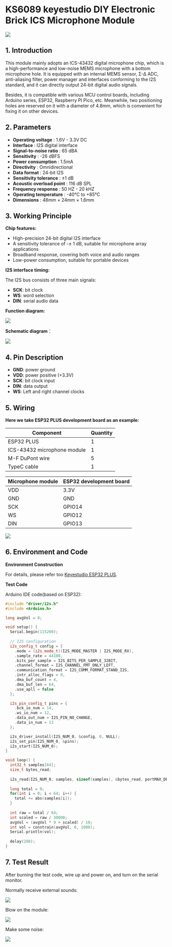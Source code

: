 # KS6089 keyestudio DIY Electronic Brick ICS Microphone Module

![](assets/1.png)

## 1. Introduction

This module mainly adopts an ICS-43432 digital microphone chip, which is a high-performance and low-noise MEMS microphone with a bottom microphone hole. It is equipped with an internal MEMS sensor, Σ-Δ ADC, anti-aliasing filter, power manager and interfaces conforming to the I2S standard, and it can directly output 24-bit digital audio signals.

Besides, it is compatible with various MCU control boards, including Arduino series, ESP32, Raspberry PI Pico, etc. Meanwhile, two positioning holes are reserved on it with a diameter of 4.8mm, which is convenient for fixing it on other devices.

## 2. Parameters

- **Operating voltage** : 1.6V - 3.3V DC
- **Interface** : I2S digital interface
- **Signal-to-noise ratio** : 65 dBA
- **Sensitivity** : -26 dBFS
- **Power consumption** : 1.5mA
- **Directivity** : Omnidirectional
- **Data format** : 24-bit I2S
- **Sensitivity tolerance** : ±1 dB
- **Acoustic overload point** : 116 dB SPL
- **Frequency response** : 50 HZ - 20 kHZ
- **Operating temperature** : -40°C to +85°C
- **Dimensions** : 48mm × 24mm × 1.6mm


## 3. Working Principle

**Chip features:**

- High-precision 24-bit digital I2S interface
- A sensitivity tolerance of -± 1 dB, suitable for microphone array applications
- Broadband response, covering both voice and audio ranges
- Low-power consumption, suitable for portable devices

**I2S interface timing:**

The I2S bus consists of three main signals:

- **SCK**: bit clock
- **WS**: word selection
- **DIN**: serial audio data

**Function diagram:**

![](assets/10.png)

**Schematic diagram**：

![](assets/6.png)

## 4. Pin Description

- **GND**: power ground
- **VDD**: power positive (+3.3V)
- **SCK**: bit clock input
- **DIN**: data output
- **WS**: Left and right channel clocks

## 5. Wiring

**Here we take ESP32 PLUS development board as an example:**

| Component                   | Quantity |
| --------------------------- | -------- |
| ESP32 PLUS                  | 1        |
| ICS-43432 microphone module | 1        |
| M-F DuPont wire             | 5        |
| TypeC cable                 | 1        |

| Microphone module | ESP32 development board |
| ----------------- | ----------------------- |
| VDD               | 3.3V                    |
| GND               | GND                     |
| SCK               | GPIO14                  |
| WS                | GPIO12                  |
| DIN               | GPIO13                  |


![](assets/5.png)



## 6. Environment and Code

**Environment Construction**

For details, please refer too [Keyestudio ESP32 PLUS](https://docs.keyestudio.com/projects/Arduino/en/latest/Arduino%20IDE%20Tutorial.html).

**Test Code**

Arduino IDE code(based on ESP32):


```cpp
#include "driver/i2s.h"
#include <Arduino.h>

long avgVol = 0;  

void setup() {
  Serial.begin(115200);
  
  // I2S configuration
  i2s_config_t config = {
    .mode = (i2s_mode_t)(I2S_MODE_MASTER | I2S_MODE_RX),
    .sample_rate = 44100,
    .bits_per_sample = I2S_BITS_PER_SAMPLE_32BIT,
    .channel_format = I2S_CHANNEL_FMT_ONLY_LEFT,
    .communication_format = I2S_COMM_FORMAT_STAND_I2S,
    .intr_alloc_flags = 0,
    .dma_buf_count = 4,
    .dma_buf_len = 64,
    .use_apll = false
  };

  i2s_pin_config_t pins = {
    .bck_io_num = 14,
    .ws_io_num = 12,
    .data_out_num = I2S_PIN_NO_CHANGE,
    .data_in_num = 13
  };

  i2s_driver_install(I2S_NUM_0, &config, 0, NULL);
  i2s_set_pin(I2S_NUM_0, &pins);
  i2s_start(I2S_NUM_0);
}

void loop() {
  int32_t samples[64];
  size_t bytes_read;
  
  i2s_read(I2S_NUM_0, samples, sizeof(samples), &bytes_read, portMAX_DELAY);
  
  long total = 0;
  for(int i = 0; i < 64; i++) {
    total += abs(samples[i]);
  }
  
  int raw = total / 64;  
  int scaled = raw / 30000;  
  avgVol = (avgVol * 9 + scaled) / 10;  
  int vol = constrain(avgVol, 0, 1000);  
  Serial.println(vol);  
   
  delay(200); 
}

```



## 7. Test Result

After burning the test code, wire up and power on, and turn on the serial monitor.

Normally receive external sounds:

![](assets/4.png)

Blow on the module:

![](assets/3.png)

Make some noise:

![](assets/2.png)

